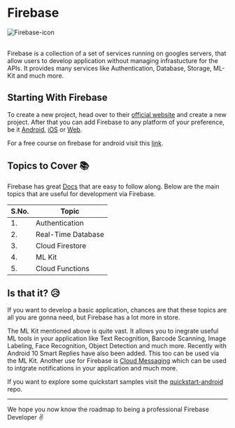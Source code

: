 # Firebase  

![Firebase-icon](https://firebase.google.com/images/brand-guidelines/logo-standard.png)  
<br>

Firebase is a collection of a set of services running on googles servers, that allow users to develop application without managing infrastucture for the APIs. It provides many services like Authentication, Database, Storage, ML-Kit and much more.  

## Starting With Firebase  
To create a new project, head over to their [official website](https://console.firebase.google.com/) and create a new project. After that you can add Firebase to any platform of your preference, be it [Android](https://firebase.google.com/docs/android/setup), [iOS](https://firebase.google.com/docs/ios/setup) or [Web](https://firebase.google.com/docs/web/setup).   

For a free course on firebase for android visit this [link](https://www.udacity.com/course/firebase-in-a-weekend-by-google-android--ud0352).  

## Topics to Cover :books:

Firebase has great [Docs](https://firebase.google.com/docs) that are easy to follow along. Below are the main topics that are useful for development via Firebase.

|S.No.|Topic|
|---|---|
|1.|Authentication|
|2.|Real-Time Database|
|3.|Cloud Firestore|
|4.|ML Kit|
|5.|Cloud Functions|

## Is that it? :disappointed_relieved:
If you want to develop a basic application, chances are that these topics are all you are gonna need, but Firebase has a lot more in store. 

The ML Kit mentioned above is quite vast. It allows you to inegrate useful ML tools in your application like Text Recognition, Barcode Scanning, Image Labeling, Face Recognition, Object Detection and much more. Recently with Android 10 Smart Replies have also been added. This too can be used via the ML Kit. Another use for Firebase is [Cloud Messaging](https://firebase.google.com/docs/cloud-messaging) which can be used to intgrate notifications in your application and much more.  

If you want to explore some quickstart samples visit the [quickstart-android](https://github.com/firebase/quickstart-android/) repo.  

<hr>

We hope you now know the roadmap to being a professional Firebase Developer :v:
